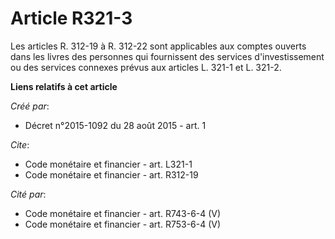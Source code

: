 # Article R321-3

Les articles R. 312-19 à R. 312-22 sont applicables aux comptes ouverts dans les livres des personnes qui fournissent des
services d'investissement ou des services connexes prévus aux articles L. 321-1 et L. 321-2.

**Liens relatifs à cet article**

_Créé par_:

  - Décret n°2015-1092 du 28 août 2015 - art. 1

_Cite_:

  - Code monétaire et financier - art. L321-1
  - Code monétaire et financier - art. R312-19

_Cité par_:

  - Code monétaire et financier - art. R743-6-4 (V)
  - Code monétaire et financier - art. R753-6-4 (V)
